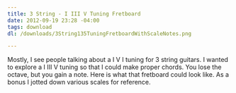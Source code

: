 ```yaml
---
title: 3 String - I III V Tuning Fretboard
date: 2012-09-19 23:28 -04:00
tags: download
dl: /downloads/3String135TuningFretboardWithScaleNotes.png

---
```


Mostly, I see people talking about a I V I tuning for 3 string guitars.
I wanted to explore a I III V tuning so that I could make proper
chords. You lose the octave, but you gain a note. Here is what that 
fretboard could look like. As a bonus I jotted down various scales for 
reference.

